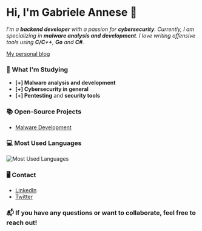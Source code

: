 # Hi, I'm Gabriele Annese 👋

*I'm a **backend developer** with a passion for **cybersecurity**. Currently, I am specializing in **malware analysis and development**. I love writing offensive tools using **C/C++**, **Go** and **C#**.*

[My personal blog](https://gabriele-annese.github.io/MalwareOpsBlog/About/about.html)

### 🧠 What I'm Studying
- **[+] Malware analysis and development**
- **[+] Cybersecurity in general**
- **[+] Pentesting** and **security tools**

### 📚 Open-Source Projects
- [Malware Development](https://github.com/gabriele-annese/Malware-Development)

### 💻 Most Used Languages
![Most Used Languages](https://github-readme-stats.vercel.app/api/top-langs/?username=gabriele-annese&layout=compact&theme=radical)

### 🖥️ Contact
- [LinkedIn](https://www.linkedin.com/in/gabriele-annese/)
- [Twitter](https://x.com/SystemError667)

### 📬 If you have any questions or want to collaborate, feel free to reach out!
